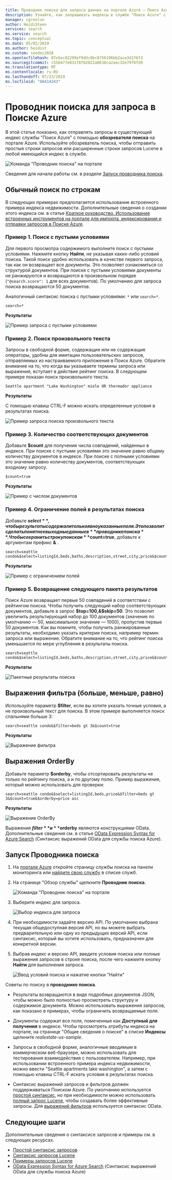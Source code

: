 ```yaml
---
title: Проводник поиска для запроса данных на портале Azure — Поиск Azure
description: Узнайте, как запрашивать индексы в службе "Поиск Azure" с помощью таких средств портала Azure, как обозреватель поиска. Введите условия поиска или полные строки поиска, используя расширенный синтаксис.
manager: cgronlun
author: HeidiSteen
services: search
ms.service: search
ms.topic: conceptual
ms.date: 05/02/2019
ms.author: heidist
ms.custom: seodec2018
ms.openlocfilehash: 87e5ec82299ef9ddc8bc8756196bb2ace3d1f6f3
ms.sourcegitcommit: c556477e031f8f82022a8638ca2aec32e79f6fd9
ms.translationtype: MT
ms.contentlocale: ru-RU
ms.lasthandoff: 07/23/2019
ms.locfileid: "68414243"
---
```

# <a name="search-explorer-for-querying-data-in-azure-search"></a>Проводник поиска для запроса в Поиске Azure 

В этой статье показано, как отправлять запросы в существующий индекс службы "Поиск Azure" с помощью **обозревателя поиска** на портале Azure. Используйте обозреватель поиска, чтобы отправить простые строки запросов или расширенные строки запросов Lucene в любой имеющийся индекс в службе. 

   ![Команда "Проводник поиска" на портале](./media/search-explorer/search-explorer-cmd2.png "Команда \"Проводник поиска\" на портале")


Сведения для начала работы см. в разделе [Запуск проводника поиска](#start-search-explorer).

## <a name="basic-search-strings"></a>Обычный поиск по строкам

В следующих примерах предполагается использование встроенного примера индекса недвижимости. Дополнительные сведения о создании этого индекса см. в статье [Краткое руководство. Использование встроенных инструментов на портале для импорта, индексирования и отправки запросов в Поиске Azure](search-get-started-portal.md).

### <a name="example-1---empty-search"></a>Пример 1. Поиск с пустыми условиями

Для первого просмотра содержимого выполните поиск с пустыми условиями. Нажмите кнопку **Найти**, не указывая каких-либо условий поиска. Такой поиск удобно использовать в качестве первого запроса, так как он возвращает все документы. Это позволяет ознакомиться со структурой документов. При поиске с пустыми условиями документы не ранжируются и возвращаются в произвольном порядке (`"@search.score": 1` для всех документов). По умолчанию для запроса поиска возвращаются 50 документов.

Аналогичный синтаксис поиска с пустыми условиями: `*` или `search=*`.

   ```Input
   search=*
   ```

   **Результаты**
   
   ![Пример запроса с пустыми условиями](./media/search-explorer/search-explorer-example-empty.png "Пример поиска с неполными или пустыми условиями")

### <a name="example-2---free-text-search"></a>Пример 2. Поиск произвольного текста

Запросы в свободной форме, содержащие или не содержащие операторы, удобны для имитации пользовательских запросов, отправляемых из настраиваемого приложения в Поиск Azure. Обратите внимание на то, что когда вы указываете термины запроса или выражения, вступает в действие рейтинг поиска. В следующем примере показан поиск произвольного текста.

   ```Input
   Seattle apartment "Lake Washington" miele OR thermador appliance
   ```

   **Результаты**

   С помощью клавиш CTRL-F можно искать определенные условия в результатах поиска.

   ![Пример запроса поиска произвольного текста](./media/search-explorer/search-explorer-example-freetext.png "Пример запроса поиска произвольного текста")

### <a name="example-3---count-of-matching-documents"></a>Пример 3. Количество соответствующих документов 

Добавьте **$count** для получения числа совпадений, найденных в индексе. При поиске с пустыми условиями это значение равно общему количеству документов в индексе. При поиске с полными условиями это значение равно количеству документов, соответствующих входному запросу.

   ```Input1
   $count=true
   ```
   **Результаты**

   ![Пример с числом документов](./media/search-explorer/search-explorer-example-count.png "Количество соответствующих документов в индексе")

### <a name="example-4---restrict-fields-in-search-results"></a>Пример 4. Ограничение полей в результатах поиска

Добавьте **$select**, чтобы результаты содержали только явно указанные поля. Это позволит сделать понятнее выходные данные в **проводнике поиска**. Чтобы сохранить строку поиска и **$count=true**, добавьте к аргументам префикс **&** . 

   ```Input
   search=seattle condo&$select=listingId,beds,baths,description,street,city,price&$count=true
   ```

   **Результаты**

   ![Пример с ограничением полей](./media/search-explorer/search-explorer-example-selectfield.png "Ограничение полей в результатах поиска")

### <a name="example-5---return-next-batch-of-results"></a>Пример 5. Возвращение следующего пакета результатов

Поиск Azure возвращает первые 50 совпадений в соответствии с рейтингом поиска. Чтобы получить следующий набор соответствующих документов, добавьте в запрос **$top=100,&$skip=50**. Это позволит увеличить результирующий набор до 100 документов (значение по умолчанию — 50, максимальное значение — 1000), пропустив первые 50 документов. Как вы помните, чтобы получить ранжированные результаты, необходимо указать критерии поиска, например термин запроса или выражение. Обратите внимание на то, что рейтинг поиска уменьшается по мере углубления в результаты поиска.

   ```Input
   search=seattle condo&$select=listingId,beds,baths,description,street,city,price&$count=true&$top=100&$skip=50
   ```

   **Результаты**

   ![Пакетные результаты поиска](./media/search-explorer/search-explorer-example-topskip.png "Возвращение следующего пакета результатов поиска")

## <a name="filter-expressions-greater-than-less-than-equal-to"></a>Выражения фильтра (больше, меньше, равно)

Используйте параметр **$filter**, если вы хотите указать точные условия, а не произвольный текст для поиска. В этом примере выполняется поиск спальнями больше 3:

   ```Input
   search=seattle condo&$filter=beds gt 3&$count=true
   ```
   
   **Результаты**

   ![Выражение фильтра](./media/search-explorer/search-explorer-example-filter.png "Фильтрация по условию")

## <a name="order-by-expressions"></a>Выражения OrderBy

Добавьте параметр **$orderby**, чтобы отсортировать результаты не только по рейтингу поиска, а и по другому полю. Пример выражения, который можно использовать для проверки:

   ```Input
   search=seattle condo&$select=listingId,beds,price&$filter=beds gt 3&$count=true&$orderby=price asc
   ```
   
   **Результаты**

   ![Выражение OrderBy](./media/search-explorer/search-explorer-example-ordery.png "Изменение порядка сортировки")

Выражения **$filter** и **$orderby** являются конструкциями OData. Дополнительные сведения см. в статье [OData Expression Syntax for Azure Search](https://docs.microsoft.com/rest/api/searchservice/odata-expression-syntax-for-azure-search) (Синтаксис выражений OData для службы поиска Azure).

<a name="start-search-explorer"></a>

## <a name="how-to-start-search-explorer"></a>Запуск Проводника поиска

1. На [портале Azure](https://portal.azure.com) откройте страницу службы поиска на панели мониторинга или [найдите свою службу](https://ms.portal.azure.com/#blade/HubsExtension/BrowseResourceBlade/resourceType/Microsoft.Search%2FsearchServices) в списке служб.

2. На странице "Обзор службы" щелкните **Проводник поиска**.

   ![Команда "Проводник поиска" на портале](./media/search-explorer/search-explorer-cmd2.png "Команда \"Проводник поиска\" на портале")

3. Выберите индекс для запроса.

   ![Выбор индекса для запроса](./media/search-explorer/search-explorer-changeindex-se2.png "Выбор индекса")

4. При необходимости задайте версию API. По умолчанию выбрана текущая общедоступная версия API, но вы можете выбрать предварительную или одну из предыдущих версий API, если синтаксис, который вы хотите использовать, предназначен для конкретной версии.

5. Выбрав индекс и версию API, введите условия поиска или полные выражения запросов в строке поиска, после чего нажмите кнопку **Найти** для выполнения запроса.

   ![Ввод условий поиска и нажатие кнопки "Найти"](./media/search-explorer/search-explorer-query-string-example.png "Ввод условий поиска и нажатие кнопки \"Найти\"")

Советы по поиску в **проводнике поиска**.

+ Результаты возвращаются в виде подробных документов JSON, чтобы можно было полностью просмотреть структуру и содержимое документа. Можно использовать выражения запросов, как показано в примерах, чтобы ограничить возвращаемые поля.

+ Документы содержат все поля, помеченные как **Доступный для получения** в индексе. Чтобы просмотреть атрибуты индекса на портале, на странице "Общие сведения о поиске" в списке **Индексы** щелкните *realestate-us-sample*.

+ Запросы в свободной форме, аналогичные вводимым в коммерческом веб-браузере, можно использовать для тестирования взаимодействия с пользователем. Например, при использовании встроенного примера индекса недвижимости, можно ввести "Seattle apartments lake washington", а затем с помощью клавиш CTRL-F искать условия в результатах поиска. 

+ Синтаксис выражений запросов и фильтров должен поддерживаться Поиском Azure. По умолчанию используется [простой синтаксис](https://docs.microsoft.com/rest/api/searchservice/simple-query-syntax-in-azure-search), но при необходимости можно использовать [полный запрос Lucene](https://docs.microsoft.com/rest/api/searchservice/lucene-query-syntax-in-azure-search), чтобы создавать более эффективные запросы. Для [выражений фильтров](https://docs.microsoft.com/rest/api/searchservice/odata-expression-syntax-for-azure-search) используется синтаксис OData.


## <a name="next-steps"></a>Следующие шаги

Дополнительные сведения о синтаксисе запросов и примеры см. в следующих ресурсах.

 + [Простой синтаксис запросов](https://docs.microsoft.com/rest/api/searchservice/simple-query-syntax-in-azure-search) 
 + [Синтаксис запросов Lucene](https://docs.microsoft.com/rest/api/searchservice/lucene-query-syntax-in-azure-search) 
 + [Примеры запросов Lucene](search-query-lucene-examples.md) 
 + [OData Expression Syntax for Azure Search](https://docs.microsoft.com/rest/api/searchservice/odata-expression-syntax-for-azure-search) (Синтаксис выражений OData для службы поиска Azure) 
